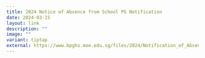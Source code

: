 ```yaml
---
title: 2024 Notice of Absence from School PG Notification
date: 2024-03-15
layout: link
description: ""
image: ""
variant: tiptap
external: https://www.bpghs.moe.edu.sg/files/2024/Notification_of_Absence_from_School___PG_Notification.pdf
---
```

